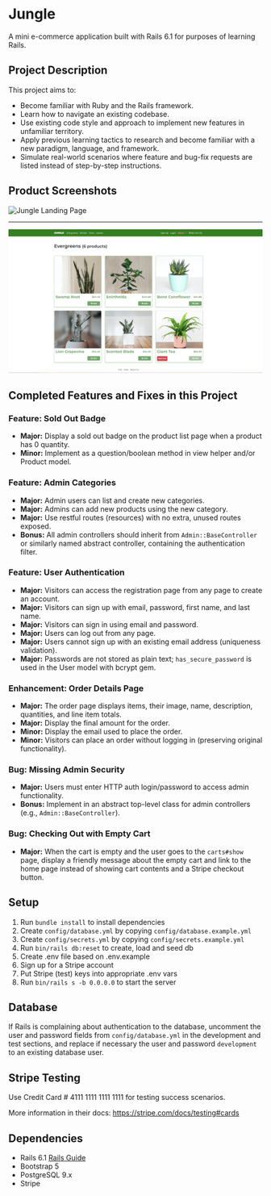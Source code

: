 # Jungle

A mini e-commerce application built with Rails 6.1 for purposes of learning Rails.

## Project Description

This project aims to:

- Become familiar with Ruby and the Rails framework.
- Learn how to navigate an existing codebase.
- Use existing code style and approach to implement new features in unfamiliar territory.
- Apply previous learning tactics to research and become familiar with a new paradigm, language, and framework.
- Simulate real-world scenarios where feature and bug-fix requests are listed instead of step-by-step instructions.

## Product Screenshots
![Jungle Landing Page](https://github.com/Tejasva-Bhatia/jungle-rails/blob/master/public/images/Jungle-Landing-Page.png?raw=true)

----------------------------------------------------------------------------------------------------------------------------

![Jungle Products](https://github.com/Tejasva-Bhatia/jungle-rails/blob/master/public/images/Jungle-Products.png?raw=true)


## Completed Features and Fixes in this Project

### Feature: Sold Out Badge
- **Major:** Display a sold out badge on the product list page when a product has 0 quantity.
- **Minor:** Implement as a question/boolean method in view helper and/or Product model.

### Feature: Admin Categories
- **Major:** Admin users can list and create new categories.
- **Major:** Admins can add new products using the new category.
- **Major:** Use restful routes (resources) with no extra, unused routes exposed.
- **Bonus:** All admin controllers should inherit from `Admin::BaseController` or similarly named abstract controller, containing the authentication filter.

### Feature: User Authentication
- **Major:** Visitors can access the registration page from any page to create an account.
- **Major:** Visitors can sign up with email, password, first name, and last name.
- **Major:** Visitors can sign in using email and password.
- **Major:** Users can log out from any page.
- **Major:** Users cannot sign up with an existing email address (uniqueness validation).
- **Major:** Passwords are not stored as plain text; `has_secure_password` is used in the User model with bcrypt gem.

### Enhancement: Order Details Page
- **Major:** The order page displays items, their image, name, description, quantities, and line item totals.
- **Major:** Display the final amount for the order.
- **Minor:** Display the email used to place the order.
- **Minor:** Visitors can place an order without logging in (preserving original functionality).

### Bug: Missing Admin Security
- **Major:** Users must enter HTTP auth login/password to access admin functionality.
- **Bonus:** Implement in an abstract top-level class for admin controllers (e.g., `Admin::BaseController`).

### Bug: Checking Out with Empty Cart
- **Major:** When the cart is empty and the user goes to the `carts#show` page, display a friendly message about the empty cart and link to the home page instead of showing cart contents and a Stripe checkout button.

## Setup

1. Run `bundle install` to install dependencies
2. Create `config/database.yml` by copying `config/database.example.yml`
3. Create `config/secrets.yml` by copying `config/secrets.example.yml`
4. Run `bin/rails db:reset` to create, load and seed db
5. Create .env file based on .env.example
6. Sign up for a Stripe account
7. Put Stripe (test) keys into appropriate .env vars
8. Run `bin/rails s -b 0.0.0.0` to start the server

## Database

If Rails is complaining about authentication to the database, uncomment the user and password fields from `config/database.yml` in the development and test sections, and replace if necessary the user and password `development` to an existing database user.

## Stripe Testing

Use Credit Card # 4111 1111 1111 1111 for testing success scenarios.

More information in their docs: <https://stripe.com/docs/testing#cards>

## Dependencies

- Rails 6.1 [Rails Guide](http://guides.rubyonrails.org/v6.1/)
- Bootstrap 5
- PostgreSQL 9.x
- Stripe
